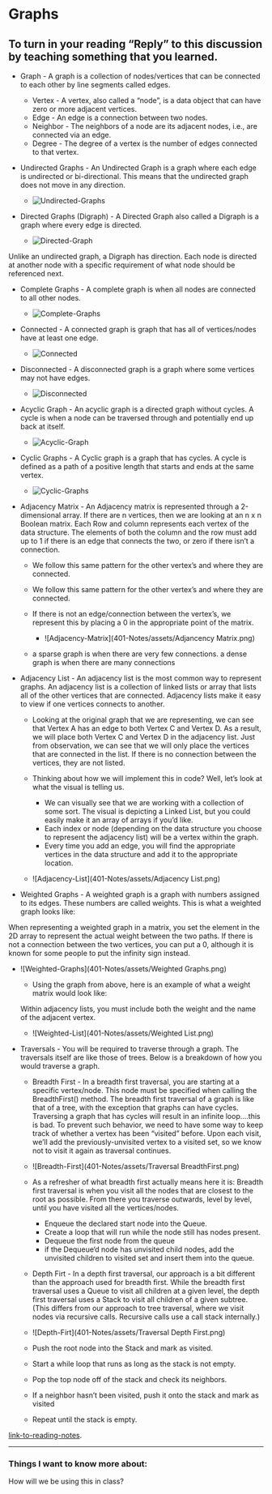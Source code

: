 # Graphs

## To turn in your reading “Reply” to this discussion by teaching something that you learned.

- Graph - A graph is a collection of nodes/vertices that can be connected to each other by line segments called edges.
  - Vertex - A vertex, also called a “node”, is a data object that can have zero or more adjacent vertices.
  - Edge - An edge is a connection between two nodes.
  - Neighbor - The neighbors of a node are its adjacent nodes, i.e., are connected via an edge.
  - Degree - The degree of a vertex is the number of edges connected to that vertex.
- Undirected Graphs - An Undirected Graph is a graph where each edge is undirected or bi-directional. This means that the undirected graph does not move in any direction.
  - ![Undirected-Graphs](401-Notes/assets/Undirected.png)
- Directed Graphs (Digraph) - A Directed Graph also called a Digraph is a graph where every edge is directed.

  - ![Directed-Graph](401-Notes/assets/DIrected.png)

Unlike an undirected graph, a Digraph has direction. Each node is directed at another node with a specific requirement of what node should be referenced next.

- Complete Graphs - A complete graph is when all nodes are connected to all other nodes.

  - ![Complete-Graphs](401-Notes/assets/Complete.png)

- Connected - A connected graph is graph that has all of vertices/nodes have at least one edge.

  - ![Connected](401-Notes/assets/Connected.png)

- Disconnected - A disconnected graph is a graph where some vertices may not have edges.

  - ![Disconnected](401-Notes/assets/Disconnected.png)

- Acyclic Graph - An acyclic graph is a directed graph without cycles. A cycle is when a node can be traversed through and potentially end up back at itself.

  - ![Acyclic-Graph](401-Notes/assets/Acyclic.png)

- Cyclic Graphs - A Cyclic graph is a graph that has cycles. A cycle is defined as a path of a positive length that starts and ends at the same vertex.

  - ![Cyclic-Graphs](401-Notes/assets/Cyclic.png)

- Adjacency Matrix - An Adjacency matrix is represented through a 2-dimensional array. If there are n vertices, then we are looking at an n x n Boolean matrix. Each Row and column represents each vertex of the data structure. The elements of both the column and the row must add up to 1 if there is an edge that connects the two, or zero if there isn’t a connection.
  - We follow this same pattern for the other vertex’s and where they are connected.
  - We follow this same pattern for the other vertex’s and where they are connected.
  - If there is not an edge/connection between the vertex’s, we represent this by placing a 0 in the appropriate point of the matrix.

    - ![Adjacency-Matrix](401-Notes/assets/Adjancency Matrix.png)

  - a sparse graph is when there are very few connections. a dense graph is when there are many connections

- Adjacency List - An adjacency list is the most common way to represent graphs. An adjacency list is a collection of linked lists or array that lists all of the other vertices that are connected. Adjacency lists make it easy to view if one vertices connects to another.
  - Looking at the original graph that we are representing, we can see that Vertex A has an edge to both Vertex C and Vertex D. As a result, we will place both Vertex C and Vertex D in the adjacency list. Just from observation, we can see that we will only place the vertices that are connected in the list. If there is no connection between the vertices, they are not listed.
  - Thinking about how we will implement this in code? Well, let’s look at what the visual is telling us.
    - We can visually see that we are working with a collection of some sort. The visual is depicting a Linked List, but you could easily make it an array of arrays if you’d like.
    - Each index or node (depending on the data structure you choose to represent the adjacency list) will be a vertex within the graph.
    - Every time you add an edge, you will find the appropriate vertices in the data structure and add it to the appropriate location.

  - ![Adjacency-List](401-Notes/assets/Adjacency List.png)

- Weighted Graphs - A weighted graph is a graph with numbers assigned to its edges. These numbers are called weights. This is what a weighted graph looks like:

When representing a weighted graph in a matrix, you set the element in the 2D array to represent the actual weight between the two paths. If there is not a connection between the two vertices, you can put a 0, although it is known for some people to put the infinity sign instead.

- ![Weighted-Graphs](401-Notes/assets/Weighted Graphs.png)

  - Using the graph from above, here is an example of what a weight matrix would look like:

  Within adjacency lists, you must include both the weight and the name of the adjacent vertex.

  - ![Weighted-List](401-Notes/assets/Weighted List.png)

- Traversals - You will be required to traverse through a graph. The traversals itself are like those of trees. Below is a breakdown of how you would traverse a graph.
  - Breadth First - In a breadth first traversal, you are starting at a specific vertex/node. This node must be specified when calling the BreadthFirst() method. The breadth first traversal of a graph is like that of a tree, with the exception that graphs can have cycles. Traversing a graph that has cycles will result in an infinite loop….this is bad. To prevent such behavior, we need to have some way to keep track of whether a vertex has been “visited” before. Upon each visit, we’ll add the previously-unvisited vertex to a visited set, so we know not to visit it again as traversal continues.

  - ![Breadth-First](401-Notes/assets/Traversal BreadthFirst.png)

  - As a refresher of what breadth first actually means here it is: Breadth first traversal is when you visit all the nodes that are closest to the root as possible. From there you traverse outwards, level by level, until you have visited all the vertices/nodes.
    - Enqueue the declared start node into the Queue.
    - Create a loop that will run while the node still has nodes present.
    - Dequeue the first node from the queue
    - if the Dequeue‘d node has unvisited child nodes, add the unvisited children to visited set and insert them into the queue.

  - Depth Firt - In a depth first traversal, our approach is a bit different than the approach used for breadth first. While the breadth first traversal uses a Queue to visit all children at a given level, the depth first traversal uses a Stack to visit all children of a given subtree. (This differs from our approach to tree traversal, where we visit nodes via recursive calls. Recursive calls use a call stack internally.)
  
  - ![Depth-Firt](401-Notes/assets/Traversal Depth First.png)

  - Push the root node into the Stack and mark as visited.
  - Start a while loop that runs as long as the stack is not empty.
  - Pop the top node off of the stack and check its neighbors.
  - If a neighbor hasn’t been visited, push it onto the stack and mark as visited
  - Repeat until the stack is empty.

[link-to-reading-notes](https://codefellows.github.io/common_curriculum/data_structures_and_algorithms/Code_401/class-35/resources/graphs.html).


************************************************************************************ 

### Things I want to know more about:

How will we be using this in class?